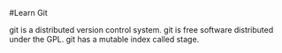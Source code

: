 #Learn Git

git is a distributed version control system.
git is free software distributed under the GPL.
git has a mutable index called stage.
